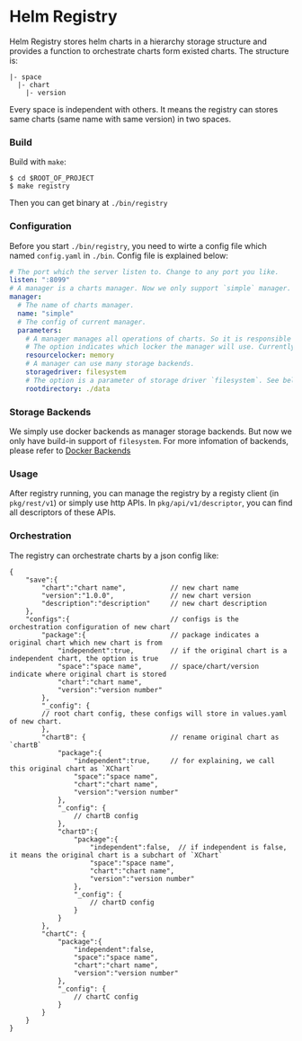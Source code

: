 # Helm Registry

Helm Registry stores helm charts in a hierarchy storage structure and provides a function to orchestrate charts form existed charts. The structure is:
```
|- space
  |- chart
    |- version
```
Every space is independent with others. It means the registry can stores same charts (same name with same version) in two spaces.

### Build
Build with `make`:
```
$ cd $ROOT_OF_PROJECT
$ make registry
```
Then you can get binary at `./bin/registry`


### Configuration
Before you start `./bin/registry`, you need to wirte a config file which named `config.yaml` in `./bin`.
Config file is explained below:
```yaml
# The port which the server listen to. Change to any port you like.
listen: ":8099"
# A manager is a charts manager. Now we only support `simple` manager.
manager:
  # The name of charts manager.
  name: "simple"
  # The config of current manager.
  parameters:
    # A manager manages all operations of charts. So it is responsible for sync read and write operationgs.
    # The option indicates which locker the manager will use. Currently we provide a `memory` locker.
    resourcelocker: memory
    # A manager can use many storage backends.
    storagedriver: filesystem
    # The option is a parameter of storage driver `filesystem`. See below `Storage Backends`
    rootdirectory: ./data
```

### Storage Backends
We simply use docker backends as manager storage backends. But now we only have build-in support of `filesystem`.
For more infomation of backends, please refer to [Docker Backends](https://docs.docker.com/registry/storage-drivers/)


### Usage
After registry running, you can manage the registry by a registy client (in `pkg/rest/v1`) or simply use http APIs.
In `pkg/api/v1/descriptor`, you can find all descriptors of these APIs.

### Orchestration
The registry can orchestrate charts by a json config like:
```
{
    "save":{
        "chart":"chart name",           // new chart name
        "version":"1.0.0",              // new chart version
        "description":"description"     // new chart description
    },
    "configs":{                         // configs is the orchestration configuration of new chart
        "package":{                     // package indicates a original chart which new chart is from
            "independent":true,         // if the original chart is a independent chart, the option is true
            "space":"space name",       // space/chart/version indicate where original chart is stored
            "chart":"chart name",
            "version":"version number"
        },
        "_config": {
        // root chart config, these configs will store in values.yaml of new chart.
        },
        "chartB": {                     // rename original chart as `chartB`
            "package":{
                "independent":true,     // for explaining, we call this original chart as `XChart`
                "space":"space name",
                "chart":"chart name",
                "version":"version number"
            },
            "_config": {
                // chartB config
            },
            "chartD":{
                "package":{
                    "independent":false,  // if independent is false, it means the original chart is a subchart of `XChart`
                    "space":"space name",
                    "chart":"chart name",
                    "version":"version number"
                },
                "_config": {
                    // chartD config
                }
            }
        },
        "chartC": {
            "package":{
                "independent":false,
                "space":"space name",
                "chart":"chart name",
                "version":"version number"
            },
            "_config": {
                // chartC config
            }
        }
    }
}

```
